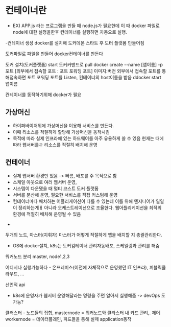 
# 컨테이너란
- EX) APP.js 라는 프로그램을 만들 때  node.js가 필요한데 이 때 docker 파일로 node에 대한 설정을한후 컨테이너를 실행하면 자동으로 실행.

-컨테이너 생성
docker를 설치해 도커데몬 스타트 후 도터 플랫폼 만들어짐

도커파일로 파일을 만들어 docker컨테이너를 만든다


도커 설치(도커플랫폼) start 
도커커맨드로 pull
docker create --name [앱이름] -p 포트 [외부에서 접속할 포트 : 포트 포워딩 포트] 이미지:버전
외부에서 접속할 포트를 통해접속하면  포트 포워딩 포트를 Listen, 컨테이너의 host이름을 받음 
ddocker start 앱이름

컨테이너를 동작하기위해 docker가 필요


## 가상머신 

- 하이퍼바이저위에 가상머신을 이용해 서비스를 만든다.
- 이때 리소스를 적절하게 할당해 가상머신을 동작시킴
- 목적에 따라 실제 인프라에 있는 하드웨어를 아주 유용하게 쓸 수 있음
현재는 때에따라 웹서버를ㄹ 리소스를 적절히 배치해 운영

## 컨테이너
- 실제 웹서버 환경만 있음 -> 빠름, 배포를 주 목적으로 함
- 스케일 아웃으로 여러 웹서버 운영, 
- 시스템이 다운됐을 때 멀티 코스트 도커 플랫폼
- 서버를 분산해 운영, 필요한 서비스를 직접 커스텀해 운영
- 컨테이너마다 배치하는 어플리케이션이 다를 수 있는데 이를 위해 엔지니어가 일일이 정리하는게ㅐ 아니라 오케스트레이션으로 조율한다.
웹어플리케이션을 최적의 환경에 적절히 배치해 운영될 수 있음



+

두개의 노드, 마스터(지휘자) 
마스터가 어떻게 적절하게 앱을 배치할 지 총괄관리한다. 

- OS에 docker설치, k8s는 도커컴테이너 관리자동배포, 스케일링과 관리를 해줌

워커노드 분리
master, node1,2,3 

어디서나 실행가능하다 - 온프레미스(이전에 자체적으로 운영했던 IT 인프라), 퍼블릭클라우드, ...

선언적 api
- k8s에 운영자가 웹서버 운영해달라는 명령을 주면 알아서 실행해줌 -> devOps 도 가능?



클러스터 - 노드들의 집합, 
masternode = 워커노드와 클라스터 내 카드 관리,. 제어
workernode = 데이터플래인, 파드들을 통해 실제 application동작



